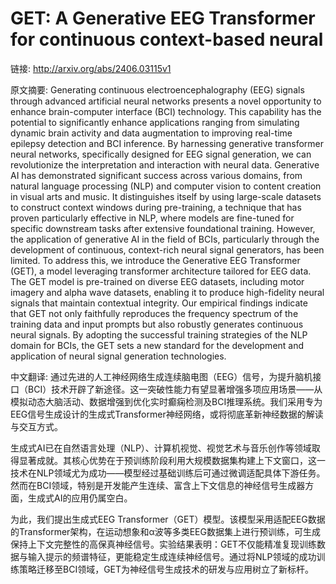 # GET: A Generative EEG Transformer for continuous context-based neural

链接: http://arxiv.org/abs/2406.03115v1

原文摘要:
Generating continuous electroencephalography (EEG) signals through advanced
artificial neural networks presents a novel opportunity to enhance
brain-computer interface (BCI) technology. This capability has the potential to
significantly enhance applications ranging from simulating dynamic brain
activity and data augmentation to improving real-time epilepsy detection and
BCI inference. By harnessing generative transformer neural networks,
specifically designed for EEG signal generation, we can revolutionize the
interpretation and interaction with neural data. Generative AI has demonstrated
significant success across various domains, from natural language processing
(NLP) and computer vision to content creation in visual arts and music. It
distinguishes itself by using large-scale datasets to construct context windows
during pre-training, a technique that has proven particularly effective in NLP,
where models are fine-tuned for specific downstream tasks after extensive
foundational training. However, the application of generative AI in the field
of BCIs, particularly through the development of continuous, context-rich
neural signal generators, has been limited. To address this, we introduce the
Generative EEG Transformer (GET), a model leveraging transformer architecture
tailored for EEG data. The GET model is pre-trained on diverse EEG datasets,
including motor imagery and alpha wave datasets, enabling it to produce
high-fidelity neural signals that maintain contextual integrity. Our empirical
findings indicate that GET not only faithfully reproduces the frequency
spectrum of the training data and input prompts but also robustly generates
continuous neural signals. By adopting the successful training strategies of
the NLP domain for BCIs, the GET sets a new standard for the development and
application of neural signal generation technologies.

中文翻译:
通过先进的人工神经网络生成连续脑电图（EEG）信号，为提升脑机接口（BCI）技术开辟了新途径。这一突破性能力有望显著增强多项应用场景——从模拟动态大脑活动、数据增强到优化实时癫痫检测及BCI推理系统。我们采用专为EEG信号生成设计的生成式Transformer神经网络，或将彻底革新神经数据的解读与交互方式。

生成式AI已在自然语言处理（NLP）、计算机视觉、视觉艺术与音乐创作等领域取得显著成就。其核心优势在于预训练阶段利用大规模数据集构建上下文窗口，这一技术在NLP领域尤为成功——模型经过基础训练后可通过微调适配具体下游任务。然而在BCI领域，特别是开发能产生连续、富含上下文信息的神经信号生成器方面，生成式AI的应用仍属空白。

为此，我们提出生成式EEG Transformer（GET）模型。该模型采用适配EEG数据的Transformer架构，在运动想象和α波等多类EEG数据集上进行预训练，可生成保持上下文完整性的高保真神经信号。实验结果表明：GET不仅能精准复现训练数据与输入提示的频谱特征，更能稳定生成连续神经信号。通过将NLP领域的成功训练策略迁移至BCI领域，GET为神经信号生成技术的研发与应用树立了新标杆。
